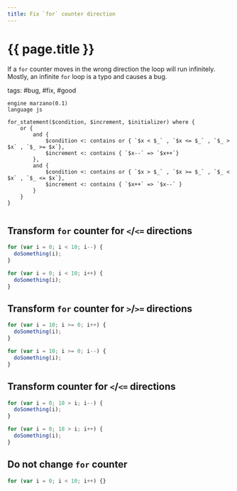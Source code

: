```yaml
---
title: Fix `for` counter direction
---
```


# {{ page.title }}

If a `for` counter moves in the wrong direction the loop will run infinitely. Mostly, an infinite `for` loop is a typo and causes a bug.

tags: #bug, #fix, #good

```grit
engine marzano(0.1)
language js

for_statement($condition, $increment, $initializer) where {
    or {
        and {
            $condition <: contains or { `$x < $_` , `$x <= $_` , `$_ > $x` , `$_ >= $x`},
            $increment <: contains { `$x--` => `$x++`}
        },
        and {
            $condition <: contains or { `$x > $_` , `$x >= $_` , `$_ < $x` , `$_ <= $x`},
            $increment <: contains { `$x++` => `$x--` }
        }
    }
}

```

```

```

## Transform `for` counter for `<`/`<=` directions

```javascript
for (var i = 0; i < 10; i--) {
  doSomething(i);
}
```

```typescript
for (var i = 0; i < 10; i++) {
  doSomething(i);
}
```

## Transform `for` counter for `>`/`>=` directions

```javascript
for (var i = 10; i >= 0; i++) {
  doSomething(i);
}
```

```typescript
for (var i = 10; i >= 0; i--) {
  doSomething(i);
}
```

## Transform counter for `<`/`<=` directions

```javascript
for (var i = 0; 10 > i; i--) {
  doSomething(i);
}
```

```typescript
for (var i = 0; 10 > i; i++) {
  doSomething(i);
}
```

## Do not change `for` counter

```javascript
for (var i = 0; i < 10; i++) {}
```
